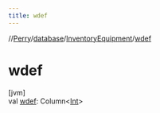 ```yaml
---
title: wdef
---
```

//[Perry](../../../index.html)/[database](../index.html)/[InventoryEquipment](index.html)/[wdef](wdef.html)



# wdef



[jvm]\
val [wdef](wdef.html): Column<[Int](https://kotlinlang.org/api/latest/jvm/stdlib/kotlin/-int/index.html)>




